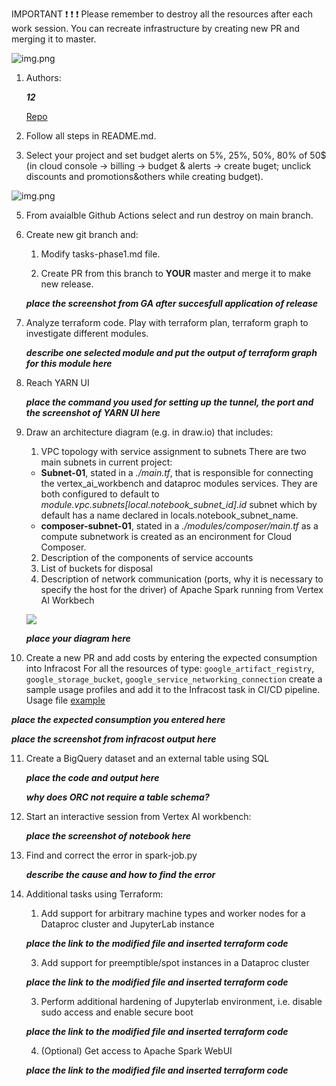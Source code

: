 IMPORTANT ❗ ❗ ❗ Please remember to destroy all the resources after each work session. You can recreate infrastructure by creating new PR and merging it to master.

![img.png](doc/figures/destroy.png)

1. Authors:

   ***12***

   [Repo](https://github.com/haichangsi/WUT-TBD-PROJ1)

2. Follow all steps in README.md.

3. Select your project and set budget alerts on 5%, 25%, 50%, 80% of 50$ (in cloud console -> billing -> budget & alerts -> create buget; unclick discounts and promotions&others while creating budget).

  ![img.png](doc/figures/discounts.png)

5. From avaialble Github Actions select and run destroy on main branch.

7. Create new git branch and:
    1. Modify tasks-phase1.md file.

    2. Create PR from this branch to **YOUR** master and merge it to make new release.

    ***place the screenshot from GA after succesfull application of release***


8. Analyze terraform code. Play with terraform plan, terraform graph to investigate different modules.

    ***describe one selected module and put the output of terraform graph for this module here***

9. Reach YARN UI

   ***place the command you used for setting up the tunnel, the port and the screenshot of YARN UI here***

10. Draw an architecture diagram (e.g. in draw.io) that includes:
    1. VPC topology with service assignment to subnets
    There are two main subnets in current project:
    - **Subnet-01**, stated in a *./main.tf*, that is responsible for connecting the vertex_ai_workbench and dataproc modules services. They are both configured to default to *module.vpc.subnets[local.notebook_subnet_id].id* subnet which by default has a name declared in locals.notebook_subnet_name.
    - **composer-subnet-01**, stated in a *./modules/composer/main.tf* as a compute subnetwork is created as an encironment for Cloud Composer.
    2. Description of the components of service accounts
    3. List of buckets for disposal
    4. Description of network communication (ports, why it is necessary to specify the host for the driver) of Apache Spark running from Vertex AI Workbech

    ![](./report/ex10-1.png)

    ***place your diagram here***

11. Create a new PR and add costs by entering the expected consumption into Infracost
For all the resources of type: `google_artifact_registry`, `google_storage_bucket`, `google_service_networking_connection`
create a sample usage profiles and add it to the Infracost task in CI/CD pipeline. Usage file [example](https://github.com/infracost/infracost/blob/master/infracost-usage-example.yml)

   ***place the expected consumption you entered here***

   ***place the screenshot from infracost output here***

11. Create a BigQuery dataset and an external table using SQL

    ***place the code and output here***

    ***why does ORC not require a table schema?***


12. Start an interactive session from Vertex AI workbench:

    ***place the screenshot of notebook here***

13. Find and correct the error in spark-job.py

    ***describe the cause and how to find the error***

14. Additional tasks using Terraform:

    1. Add support for arbitrary machine types and worker nodes for a Dataproc cluster and JupyterLab instance

    ***place the link to the modified file and inserted terraform code***

    3. Add support for preemptible/spot instances in a Dataproc cluster

    ***place the link to the modified file and inserted terraform code***

    3. Perform additional hardening of Jupyterlab environment, i.e. disable sudo access and enable secure boot

    ***place the link to the modified file and inserted terraform code***

    4. (Optional) Get access to Apache Spark WebUI

    ***place the link to the modified file and inserted terraform code***
